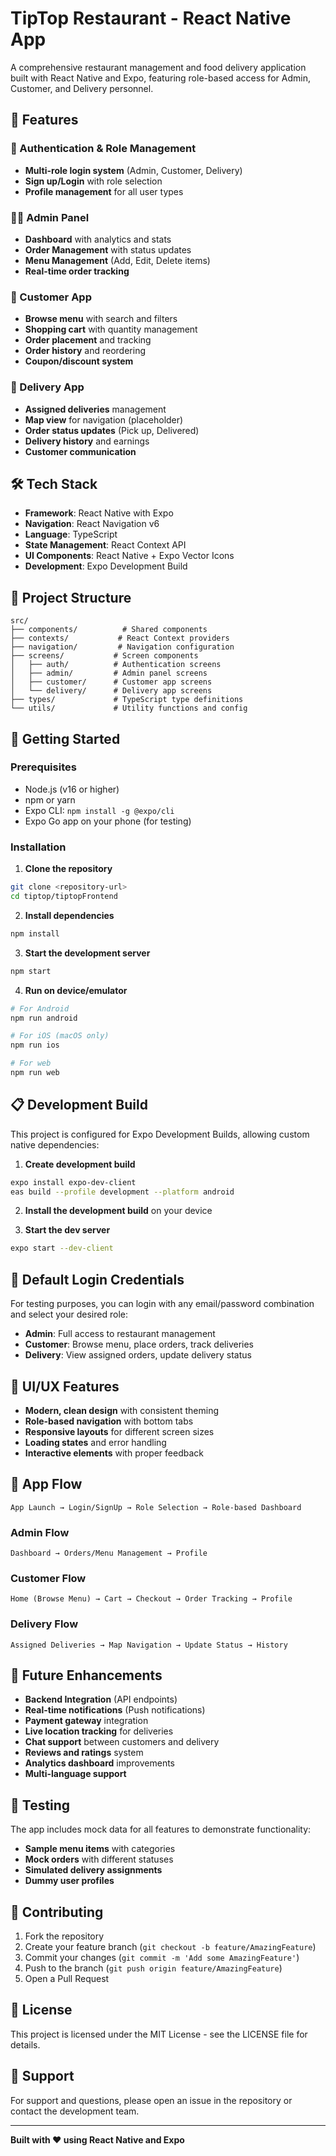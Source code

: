 # TipTop Restaurant - React Native App

A comprehensive restaurant management and food delivery application built with React Native and Expo, featuring role-based access for Admin, Customer, and Delivery personnel.

## 🚀 Features

### 🔐 Authentication & Role Management
- **Multi-role login system** (Admin, Customer, Delivery)
- **Sign up/Login** with role selection
- **Profile management** for all user types

### 👨‍💼 Admin Panel
- **Dashboard** with analytics and stats
- **Order Management** with status updates
- **Menu Management** (Add, Edit, Delete items)
- **Real-time order tracking**

### 🛒 Customer App
- **Browse menu** with search and filters
- **Shopping cart** with quantity management
- **Order placement** and tracking
- **Order history** and reordering
- **Coupon/discount system**

### 🚚 Delivery App
- **Assigned deliveries** management
- **Map view** for navigation (placeholder)
- **Order status updates** (Pick up, Delivered)
- **Delivery history** and earnings
- **Customer communication**

## 🛠️ Tech Stack

- **Framework**: React Native with Expo
- **Navigation**: React Navigation v6
- **Language**: TypeScript
- **State Management**: React Context API
- **UI Components**: React Native + Expo Vector Icons
- **Development**: Expo Development Build

## 📱 Project Structure

```
src/
├── components/          # Shared components
├── contexts/           # React Context providers
├── navigation/         # Navigation configuration
├── screens/           # Screen components
│   ├── auth/          # Authentication screens
│   ├── admin/         # Admin panel screens
│   ├── customer/      # Customer app screens
│   └── delivery/      # Delivery app screens
├── types/             # TypeScript type definitions
└── utils/             # Utility functions and config
```

## 🚀 Getting Started

### Prerequisites
- Node.js (v16 or higher)
- npm or yarn
- Expo CLI: `npm install -g @expo/cli`
- Expo Go app on your phone (for testing)

### Installation

1. **Clone the repository**
```bash
git clone <repository-url>
cd tiptop/tiptopFrontend
```

2. **Install dependencies**
```bash
npm install
```

3. **Start the development server**
```bash
npm start
```

4. **Run on device/emulator**
```bash
# For Android
npm run android

# For iOS (macOS only)
npm run ios

# For web
npm run web
```

## 📋 Development Build

This project is configured for Expo Development Builds, allowing custom native dependencies:

1. **Create development build**
```bash
expo install expo-dev-client
eas build --profile development --platform android
```

2. **Install the development build** on your device

3. **Start the dev server**
```bash
expo start --dev-client
```

## 🔐 Default Login Credentials

For testing purposes, you can login with any email/password combination and select your desired role:

- **Admin**: Full access to restaurant management
- **Customer**: Browse menu, place orders, track deliveries
- **Delivery**: View assigned orders, update delivery status

## 🎨 UI/UX Features

- **Modern, clean design** with consistent theming
- **Role-based navigation** with bottom tabs
- **Responsive layouts** for different screen sizes
- **Loading states** and error handling
- **Interactive elements** with proper feedback

## 🔄 App Flow

```
App Launch → Login/SignUp → Role Selection → Role-based Dashboard
```

### Admin Flow
```
Dashboard → Orders/Menu Management → Profile
```

### Customer Flow
```
Home (Browse Menu) → Cart → Checkout → Order Tracking → Profile
```

### Delivery Flow
```
Assigned Deliveries → Map Navigation → Update Status → History
```

## 🚧 Future Enhancements

- **Backend Integration** (API endpoints)
- **Real-time notifications** (Push notifications)
- **Payment gateway** integration
- **Live location tracking** for deliveries
- **Chat support** between customers and delivery
- **Reviews and ratings** system
- **Analytics dashboard** improvements
- **Multi-language support**

## 🧪 Testing

The app includes mock data for all features to demonstrate functionality:

- **Sample menu items** with categories
- **Mock orders** with different statuses
- **Simulated delivery assignments**
- **Dummy user profiles**

## 📝 Contributing

1. Fork the repository
2. Create your feature branch (`git checkout -b feature/AmazingFeature`)
3. Commit your changes (`git commit -m 'Add some AmazingFeature'`)
4. Push to the branch (`git push origin feature/AmazingFeature`)
5. Open a Pull Request

## 📄 License

This project is licensed under the MIT License - see the LICENSE file for details.

## 🤝 Support

For support and questions, please open an issue in the repository or contact the development team.

---

**Built with ❤️ using React Native and Expo**
